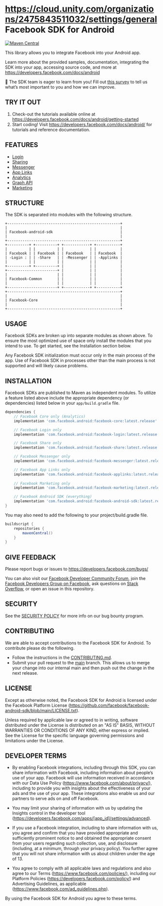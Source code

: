 https://cloud.unity.com/organizations/2475843511032/settings/general Facebook SDK for Android
========================
[![Maven Central](https://maven-badges.herokuapp.com/maven-central/com.facebook.android/facebook-android-sdk/badge.svg?style=flat)](https://maven-badges.herokuapp.com/maven-central/com.facebook.android/facebook-android-sdk)

This library allows you to integrate Facebook into your Android app.

Learn more about the provided samples, documentation, integrating the SDK into your app, accessing
source code, and more at https://developers.facebook.com/docs/android

:wave: The SDK team is eager to learn from you! Fill
out [this survey](https://facebook.co1.qualtrics.com/jfe/form/SV_2hJ13Imkq1YF9Sm?TrackID=GitHub) to
tell us what’s most important to you and how we can improve.

TRY IT OUT
----------

1. Check-out the tutorials available online
   at https://developers.facebook.com/docs/android/getting-started
2. Start coding! Visit https://developers.facebook.com/docs/android/ for tutorials and reference
   documentation.

FEATURES
--------

* [Login](https://developers.facebook.com/docs/facebook-login)
* [Sharing](https://developers.facebook.com/docs/sharing)
* [Messenger](https://developers.facebook.com/docs/messenger-expressions)
* [App Links](https://developers.facebook.com/docs/applinks)
* [Analytics](https://developers.facebook.com/docs/analytics)
* [Graph API](https://developers.facebook.com/docs/android/graph)
* [Marketing](https://developers.facebook.com/docs/app-events/marketing-kit)

STRUCTURE
---------
The SDK is separated into modules with the following structure.

    +----------------------------------------------------+
    |                                                    |
    | Facebook-android-sdk                               |
    |                                                    |
    +----------------------------------------------------+
    +----------+ +----------+ +------------+ +-----------+
    |          | |          | |            | |           |
    | Facebook | | Facebook | | Facebook   | | Facebook  |
    | -Login : | | -Share   | | -Messenger | | -Applinks |
    |          | |          | |            | |           |
    +----------+ +----------+ |            | |           |
    +-----------------------+ |            | |           |
    |                       | |            | |           |
    | Facebook-Common       | |            | |           |
    |                       | |            | |           |
    +-----------------------+ +------------+ +-----------+
    +----------------------------------------------------+
    |                                                    |
    | Facebook-Core                                      |
    |                                                    |
    +----------------------------------------------------+

USAGE
-----
Facebook SDKs are broken up into separate modules as shown above. To ensure the most optimized use
of
space only install the modules that you intend to use. To get started, see the Installation section
below.

Any Facebook SDK initialization must occur only in the main process of the app. Use of Facebook SDK
in processes other than the main process is not supported and will likely cause problems.


INSTALLATION
------------
Facebook SDKs are published to Maven as independent modules. To utilize a feature listed above
include the appropriate dependency (or dependencies) listed below in your `app/build.gradle` file.

```gradle
dependencies {
    // Facebook Core only (Analytics)
    implementation 'com.facebook.android:facebook-core:latest.release'

    // Facebook Login only
    implementation 'com.facebook.android:facebook-login:latest.release'

    // Facebook Share only
    implementation 'com.facebook.android:facebook-share:latest.release'

    // Facebook Messenger only
    implementation 'com.facebook.android:facebook-messenger:latest.release'

    // Facebook App Links only
    implementation 'com.facebook.android:facebook-applinks:latest.release'
    
    // Facebook Marketing only
    implementation 'com.facebook.android:facebook-marketing:latest.release'

    // Facebook Android SDK (everything)
    implementation 'com.facebook.android:facebook-android-sdk:latest.release'
}
```

You may also need to add the following to your project/build.gradle file.

```gradle
buildscript {
    repositories {
        mavenCentral()
    }
}
```

GIVE FEEDBACK
-------------
Please report bugs or issues to https://developers.facebook.com/bugs/

You can also visit
our [Facebook Developer Community Forum](https://developers.facebook.com/community/),
join the [Facebook Developers Group on Facebook](https://www.facebook.com/groups/fbdevelopers/),
ask questions on [Stack Overflow](http://facebook.stackoverflow.com),
or open an issue in this repository.

SECURITY
--------
See the [SECURITY POLICY](SECURITY.md) for more info on our bug bounty program.

CONTRIBUTING
-------------
We are able to accept contributions to the Facebook SDK for Android. To contribute please do the
following.

- Follow the instructions in
  the [CONTRIBUTING.md](https://github.com/facebook/facebook-android-sdk/blob/main/CONTRIBUTING.md).
- Submit your pull request to the [main](https://github.com/facebook/facebook-android-sdk/tree/main)
  branch. This allows us to merge your change into our internal main and then push out the change in
  the next release.

LICENSE
-------
Except as otherwise noted, the Facebook SDK for Android is licensed under the Facebook Platform
License (https://github.com/facebook/facebook-android-sdk/blob/main/LICENSE.txt).

Unless required by applicable law or agreed to in writing, software distributed under the License is
distributed on an "AS IS" BASIS, WITHOUT WARRANTIES OR CONDITIONS OF ANY KIND, either express or
implied. See the License for the specific language governing permissions and limitations under the
License.

DEVELOPER TERMS
---------------

- By enabling Facebook integrations, including through this SDK, you can share information with
  Facebook, including information about people’s use of your app. Facebook will use information
  received in accordance with our Data Use Policy (https://www.facebook.com/about/privacy/),
  including to provide you with insights about the effectiveness of your ads and the use of your
  app. These integrations also enable us and our partners to serve ads on and off Facebook.

- You may limit your sharing of information with us by updating the Insights control in the
  developer tool (https://developers.facebook.com/apps/[app_id]/settings/advanced).

- If you use a Facebook integration, including to share information with us, you agree and confirm
  that you have provided appropriate and sufficiently prominent notice to and obtained the
  appropriate consent from your users regarding such collection, use, and disclosure (including, at
  a minimum, through your privacy policy). You further agree that you will not share information
  with us about children under the age of 13.

- You agree to comply with all applicable laws and regulations and also agree to our
  Terms (https://www.facebook.com/policies/), including our Platform
  Policies (https://developers.facebook.com/policy/) and Advertising Guidelines, as
  applicable (https://www.facebook.com/ad_guidelines.php).

By using the Facebook SDK for Android you agree to these terms.
